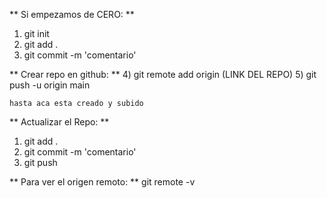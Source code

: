 ** Si empezamos de CERO: **
1) git init
2) git add .
3) git commit -m 'comentario'

** Crear repo en github: **
4) git remote add origin (LINK DEL REPO)
5) git push -u origin main 

    hasta aca esta creado y subido 

    
** Actualizar el Repo: **
1) git add .
2) git commit -m 'comentario'
3) git push

** Para ver el origen remoto: **
git remote -v